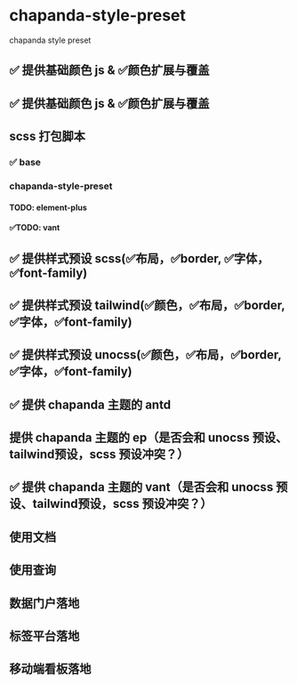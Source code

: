 # chapanda-style-preset
chapanda style preset

## ✅ 提供基础颜色 js & ✅颜色扩展与覆盖
## ✅ 提供基础颜色 js & ✅颜色扩展与覆盖

## scss 打包脚本

### ✅ base

###  chapanda-style-preset
#### TODO: element-plus
#### ✅TODO: vant


## ✅ 提供样式预设 scss(✅布局，✅border, ✅字体，✅font-family)
## ✅ 提供样式预设 tailwind(✅颜色，✅布局，✅border, ✅字体，✅font-family)
## ✅ 提供样式预设 unocss(✅颜色，✅布局，✅border, ✅字体，✅font-family) 


## ✅ 提供 chapanda 主题的 antd

## 提供 chapanda 主题的 ep（是否会和 unocss 预设、tailwind预设，scss 预设冲突？）
## ✅ 提供 chapanda 主题的 vant（是否会和 unocss 预设、tailwind预设，scss 预设冲突？）

## 使用文档
## 使用查询
## 数据门户落地
## 标签平台落地
## 移动端看板落地
